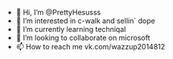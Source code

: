 - 👋 Hi, I’m @PrettyHesusss
- 👀 I’m interested in c-walk and sellin` dope
- 🌱 I’m currently learning techniqal
- 💞️ I’m looking to collaborate on microsoft
- 📫 How to reach me vk.com/wazzup2014812

<!---
PrettyHesusss/PrettyHesusss is a ✨ special ✨ repository because its `README.md` (this file) appears on your GitHub profile.
You can click the Preview link to take a look at your changes.
--->
